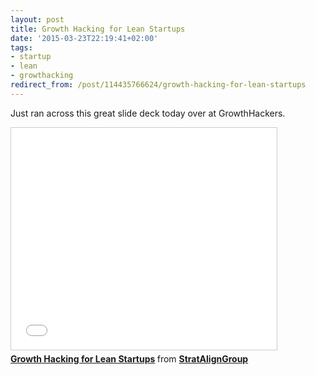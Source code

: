 ```yaml
---
layout: post
title: Growth Hacking for Lean Startups
date: '2015-03-23T22:19:41+02:00'
tags:
- startup
- lean
- growthacking
redirect_from: /post/114435766624/growth-hacking-for-lean-startups
---
```


Just ran across this great slide deck today over at GrowthHackers.

<iframe src="//www.slideshare.net/slideshow/embed_code/44894879" width="425" height="355" frameborder="0" marginwidth="0" marginheight="0" scrolling="no" style="border:1px solid #CCC; border-width:1px; margin-bottom:5px; max-width: 100%;" allowfullscreen> </iframe>

<div style="margin-bottom:5px"> <strong> <a href="//www.slideshare.net/StratAlignGroup/growth-hacking-for-lean-startups" title="Growth Hacking for Lean Startups" target="_blank">Growth Hacking for Lean Startups</a> </strong> from <strong><a href="//www.slideshare.net/StratAlignGroup" target="_blank">StratAlignGroup</a></strong> </div>
